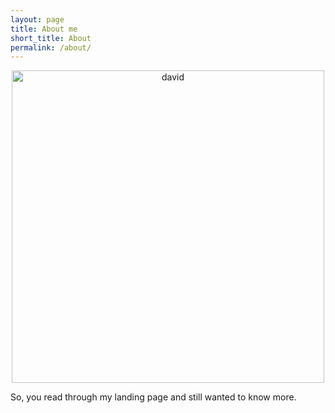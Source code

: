 ```yaml
---
layout: page
title: About me
short_title: About
permalink: /about/
---
```

<center>
<img src="../assets/hikingprofile.jpg" alt="david" height="500">
</center>

So, you read through my landing page and still wanted to know more. 
